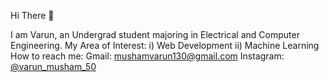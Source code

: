Hi There 👋

I am Varun, an Undergrad student majoring in Electrical and Computer Engineering.
My Area of Interest:
i) Web Development
ii) Machine Learning 
How to reach me:
  Gmail: mushamvarun130@gmail.com
  Instagram: [@varun_musham_50](https://www.instagram.com/varun_musham_50/)
  
<!--
**VarunMusham/VarunMusham** is a ✨ _special_ ✨ repository because its `README.md` (this file) appears on your GitHub profile.

Here are some ideas to get you started:

- 🔭 I’m currently working on ...
- 🌱 I’m currently learning ...
- 👯 I’m looking to collaborate on ...
- 🤔 I’m looking for help with ...
- 💬 Ask me about ...
- 📫 How to reach me: ...
- 😄 Pronouns: ...
- ⚡ Fun fact: ...
-->
